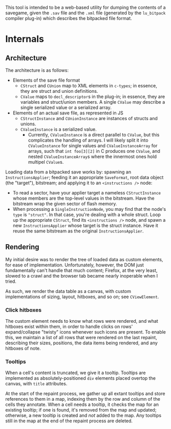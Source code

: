 
This tool is intended to be a web-based utility for dumping the contents of a savegame, given the `.sav` file and the `.xml` file (generated by the `lu_bitpack` compiler plug-in) which describes the bitpacked file format.

# Internals

## Architecture

The architecture is as follows:

* Elements of the save file format
  * `CStruct` and `CUnion` map to XML elements in `c-types`; in essence, they are struct and union definitions.
  * `CValue` maps to `decl_descriptor`s in the plug-in; in essence, they are variables and struct/union members. A single `CValue` may describe a single serialized value or a serialized array.
* Elements of an actual save file, as represented in JS
  * `CStructInstance` and `CUnionInstance` are instances of structs and unions.
  * `CValueInstance` is a serialized value.
    * Currently, `CValueInstance` is a direct parallel to `CValue`, but this complicates the handling of arrays. I will likely split it into `CValueInstance` for single values and `CValueInstanceArray` for arrays, such that `int foo[3][2]` in C produces one `CValue`, and nested `CValueInstanceArray`s where the innermost ones hold multipel `CValue`s.

Loading data from a bitpacked save works by: spawning an `InstructionsApplier`; feeding it an appropriate `SaveFormat`, root data object (the "target"), bitstream; and applying it to an `<instructions />` node:

* To read a sector, have your applier target a nameless `CStructInstance` whose members are the top-level values in the bitstream. Have the bitstream wrap the given sector of flash memory.
* When processing a `SingleInstructionNode`, you may find that the node's `type` is `"struct"`. In that case, you're dealing with a whole struct. Loop up the appropriate `CStruct`, find its `<instructions />` node, and spawn a new `InstructionsApplier` whose target is the struct instance. Have it reuse the same bitstream as the original `InstructionsApplier`.


## Rendering

My initial desire was to render the tree of loaded data as custom elements, for ease of implementation. Unfortunately, however, the DOM just fundamentally can't handle that much content; Firefox, at the very least, slowed to a crawl and the browser tab became nearly inoperable when I tried.

As such, we render the data table as a canvas, with custom implementations of sizing, layout, hitboxes, and so on; see `CViewElement`.


### Click hitboxes

The custom element needs to know what rows were rendered, and what hitboxes exist within them, in order to handle clicks on rows' expand/collapse "twisty" icons whenever such icons are present. To enable this, we maintain a list of all rows that were rendered on the last repaint, describing their sizes, positions, the data items being rendered, and any hitboxes of note.


### Tooltips

When a cell's content is truncated, we give it a tooltip. Tooltips are implemented as absolutely-positioned `div` elements placed overtop the canvas, with `title` attributes.

At the start of the repaint process, we gather up all extant tooltips and store references to them in a map, indexing them by the row and column of the cells they annotate. When a cell needs a tooltip, it checks the map for an existing tooltip; if one is found, it's removed from the map and updated; otherwise, a new tooltip is created and *not* added to the map. Any tooltips still in the map at the end of the repaint process are deleted.